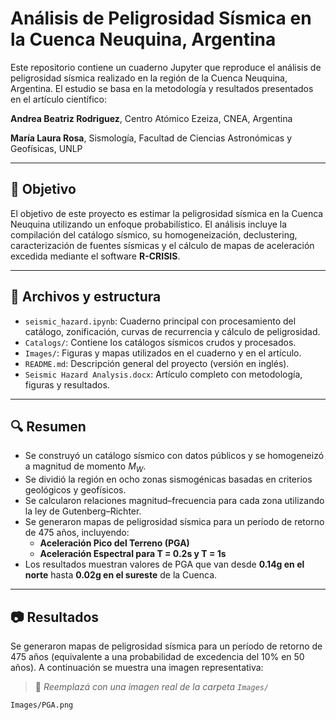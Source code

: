 # Análisis de Peligrosidad Sísmica en la Cuenca Neuquina, Argentina

Este repositorio contiene un cuaderno Jupyter que reproduce el análisis de peligrosidad sísmica realizado en la región de la Cuenca Neuquina, Argentina. El estudio se basa en la metodología y resultados presentados en el artículo científico:

**Andrea Beatriz Rodriguez**, Centro Atómico Ezeiza, CNEA, Argentina  

**María Laura Rosa**, Sismología, Facultad de Ciencias Astronómicas y Geofísicas, UNLP

---

## 📌 Objetivo

El objetivo de este proyecto es estimar la peligrosidad sísmica en la Cuenca Neuquina utilizando un enfoque probabilístico. El análisis incluye la compilación del catálogo sísmico, su homogeneización, declustering, caracterización de fuentes sísmicas y el cálculo de mapas de aceleración excedida mediante el software **R-CRISIS**.

---

## 📁 Archivos y estructura

- `seismic_hazard.ipynb`: Cuaderno principal con procesamiento del catálogo, zonificación, curvas de recurrencia y cálculo de peligrosidad.
- `Catalogs/`: Contiene los catálogos sísmicos crudos y procesados.
- `Images/`: Figuras y mapas utilizados en el cuaderno y en el artículo.
- `README.md`: Descripción general del proyecto (versión en inglés).
- `Seismic Hazard Analysis.docx`: Artículo completo con metodología, figuras y resultados.

---

## 🔍 Resumen

- Se construyó un catálogo sísmico con datos públicos y se homogeneizó a magnitud de momento $M_W$.
- Se dividió la región en ocho zonas sismogénicas basadas en criterios geológicos y geofísicos.
- Se calcularon relaciones magnitud–frecuencia para cada zona utilizando la ley de Gutenberg–Richter.
- Se generaron mapas de peligrosidad sísmica para un período de retorno de 475 años, incluyendo:
  - **Aceleración Pico del Terreno (PGA)**
  - **Aceleración Espectral para T = 0.2s y T = 1s**
- Los resultados muestran valores de PGA que van desde **0.14g en el norte** hasta **0.02g en el sureste** de la Cuenca.

---

## 📷 Resultados

Se generaron mapas de peligrosidad sísmica para un período de retorno de 475 años (equivalente a una probabilidad de excedencia del 10% en 50 años). A continuación se muestra una imagen representativa:

> 📌 *Reemplazá con una imagen real de la carpeta `Images/`*

```markdown
Images/PGA.png
